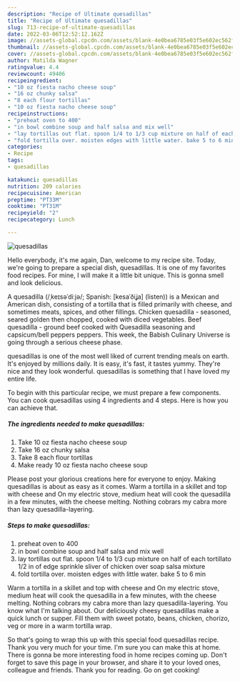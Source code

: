 ```yaml
---
description: "Recipe of Ultimate quesadillas"
title: "Recipe of Ultimate quesadillas"
slug: 713-recipe-of-ultimate-quesadillas
date: 2022-03-06T12:52:12.162Z
image: //assets-global.cpcdn.com/assets/blank-4e0bea6785e03f5e602ec562f230caae08da540cada707380b4fe1bbebba43da.png
thumbnail: //assets-global.cpcdn.com/assets/blank-4e0bea6785e03f5e602ec562f230caae08da540cada707380b4fe1bbebba43da.png
cover: //assets-global.cpcdn.com/assets/blank-4e0bea6785e03f5e602ec562f230caae08da540cada707380b4fe1bbebba43da.png
author: Matilda Wagner
ratingvalue: 4.4
reviewcount: 49406
recipeingredient:
- "10 oz fiesta nacho cheese soup"
- "16 oz chunky salsa"
- "8 each flour tortillas"
- "10 oz fiesta nacho cheese soup"
recipeinstructions:
- "preheat oven to 400"
- "in bowl combine soup and half salsa and mix well"
- "lay tortillas out flat. spoon 1/4 to 1/3 cup mixture on half of each tortillato 1/2 in of edge sprinkle sliver of chicken over soap salsa mixture"
- "fold tortilla over. moisten edges with little water. bake 5 to 6 min"
categories:
- Recipe
tags:
- quesadillas

katakunci: quesadillas 
nutrition: 209 calories
recipecuisine: American
preptime: "PT33M"
cooktime: "PT31M"
recipeyield: "2"
recipecategory: Lunch

---
```



![quesadillas](//assets-global.cpcdn.com/assets/blank-4e0bea6785e03f5e602ec562f230caae08da540cada707380b4fe1bbebba43da.png)

Hello everybody, it's me again, Dan, welcome to my recipe site. Today, we're going to prepare a special dish, quesadillas. It is one of my favorites food recipes. For mine, I will make it a little bit unique. This is gonna smell and look delicious.

A quesadilla (/ˌkeɪsəˈdiːjə/; Spanish: [kesaˈðiʝa] (listen)) is a Mexican and American dish, consisting of a tortilla that is filled primarily with cheese, and sometimes meats, spices, and other fillings. Chicken quesadilla - seasoned, seared golden then chopped, cooked with diced vegetables. Beef quesadilla - ground beef cooked with Quesadilla seasoning and capsicum/bell peppers peppers. This week, the Babish Culinary Universe is going through a serious cheese phase.

quesadillas is one of the most well liked of current trending meals on earth. It's enjoyed by millions daily. It is easy, it's fast, it tastes yummy. They're nice and they look wonderful. quesadillas is something that I have loved my entire life.


To begin with this particular recipe, we must prepare a few components. You can cook quesadillas using 4 ingredients and 4 steps. Here is how you can achieve that.

<!--inarticleads1-->

##### The ingredients needed to make quesadillas:

1. Take 10 oz fiesta nacho cheese soup
1. Take 16 oz chunky salsa
1. Take 8 each flour tortillas
1. Make ready 10 oz fiesta nacho cheese soup


Please post your glorious creations here for everyone to enjoy. Making quesadillas is about as easy as it comes. Warm a tortilla in a skillet and top with cheese and On my electric stove, medium heat will cook the quesadilla in a few minutes, with the cheese melting. Nothing cobrars my cabra more than lazy quesadilla-layering. 

<!--inarticleads2-->

##### Steps to make quesadillas:

1. preheat oven to 400
1. in bowl combine soup and half salsa and mix well
1. lay tortillas out flat. spoon 1/4 to 1/3 cup mixture on half of each tortillato 1/2 in of edge sprinkle sliver of chicken over soap salsa mixture
1. fold tortilla over. moisten edges with little water. bake 5 to 6 min


Warm a tortilla in a skillet and top with cheese and On my electric stove, medium heat will cook the quesadilla in a few minutes, with the cheese melting. Nothing cobrars my cabra more than lazy quesadilla-layering. You know what I&#39;m talking about. Our deliciously cheesy quesadillas make a quick lunch or supper. Fill them with sweet potato, beans, chicken, chorizo, veg or more in a warm tortilla wrap. 

So that's going to wrap this up with this special food quesadillas recipe. Thank you very much for your time. I'm sure you can make this at home. There is gonna be more interesting food in home recipes coming up. Don't forget to save this page in your browser, and share it to your loved ones, colleague and friends. Thank you for reading. Go on get cooking!
